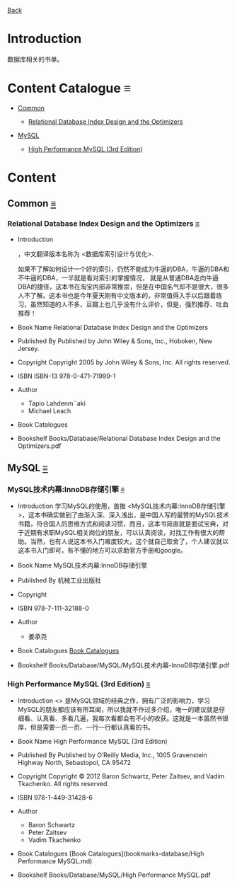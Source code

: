 [Back](index.md)

# Introduction

  数据库相关的书单。

# Content Catalogue <a id="≡">≡</a>

- [Common](#C)
    + [Relational Database Index Design and the Optimizers](#C-RDIDATO)

- [MySQL](#M)
    + [High Performance MySQL (3rd Edition)](#M-HPM)


# Content

## Common <a id="C">[≡](#≡)</a>

### Relational Database Index Design and the Optimizers <a id="C-RDIDATO">[≡](#≡)</a>

- Introduction

    <Relational Database Index Design and the Optimizers>，中文翻译版本名称为 <数据库索引设计与优化>.

    如果不了解如何设计一个好的索引，仍然不能成为牛逼的DBA，牛逼的DBA和不牛逼的DBA，一半就是看对索引的掌握情况，<Relational Database Index Design and the Optimizers> 就是从普通DBA走向牛逼DBA的捷径，这本书在淘宝内部非常推崇，但是在中国名气却不是很大，很多人不了解。这本书也是今年夏天刚有中文版本的，非常值得入手以后跟着练习，虽然知道的人不多，豆瓣上也几乎没有什么评价，但是，强烈推荐、吐血推荐！

- Book Name
    Relational Database Index Design and the Optimizers

- Published By
    Published by John Wiley & Sons, Inc., Hoboken, New Jersey.

- Copyright
    Copyright 2005 by John Wiley & Sons, Inc. All rights reserved.

- ISBN 
    ISBN-13 978-0-471-71999-1

- Author
    + Tapio Lahdenm¨aki
    + Michael Leach

- Book Catalogues    

- Bookshelf
    Books/Database/Relational Database Index Design and the Optimizers.pdf


## MySQL <a id="M">[≡](#≡)</a>

### MySQL技术内幕:InnoDB存储引擎  <a id="M-MJNICCYQ">[≡](#≡)</a>

- Introduction
    学习MySQL的使用，首推 <MySQL技术内幕:InnoDB存储引擎>，这本书确实做到了由渐入深、深入浅出，是中国人写的最赞的MySQL技术书籍，符合国人的思维方式和阅读习惯，而且，这本书简直就是面试宝典，对于近期有求职MySQL相关岗位的朋友，可以认真阅读，对找工作有很大的帮助。当然，也有人说这本书入门难度较大，这个就自己取舍了，个人建议就以这本书入门即可，有不懂的地方可以求助官方手册和google。

- Book Name
    MySQL技术内幕:InnoDB存储引擎 

- Published By
    机械工业出版社

- Copyright    

- ISBN 
    978-7-111-32188-0

- Author
    + 姜承尧

- Book Catalogues
    [Book Catalogues](bookmarks-database/MySQL技术内幕-InnoDB存储引擎.md)

- Bookshelf
    Books/Database/MySQL/MySQL技术内幕-InnoDB存储引擎.pdf

### High Performance MySQL (3rd Edition) <a id="M-HPM">[≡](#≡)</a>

- Introduction
    <<High Performance MySQL>> 是MySQL领域的经典之作，拥有广泛的影响力，学习MySQL的朋友都应该有所耳闻，所以我就不作过多介绍，唯一的建议就是仔细看、认真看、多看几遍，我每次看都会有不小的收获。这就是一本虽然书很厚，但是需要一页一页、一行一行都认真看的书。

- Book Name
    High Performance MySQL (3rd Edition)

- Published By
    Published by O’Reilly Media, Inc., 1005 Gravenstein Highway North, Sebastopol, CA 95472

- Copyright
    Copyright © 2012 Baron Schwartz, Peter Zaitsev, and Vadim Tkachenko. All rights reserved.

- ISBN 
    978-1-449-31428-6

- Author
    + Baron Schwartz
    + Peter Zaitsev
    + Vadim Tkachenko

- Book Catalogues
    [Book Catalogues](bookmarks-database/High Performance MySQL.md)

- Bookshelf
    Books/Database/MySQL/High Performance MySQL.pdf